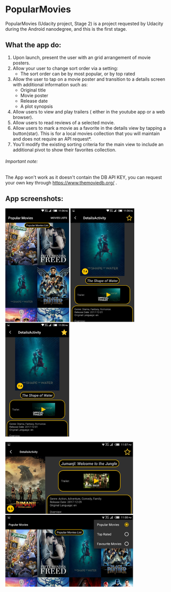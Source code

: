 # PopularMovies
PopularMovies (Udacity project, Stage 2) is a project requested by Udacity during the Android nanodegree, and this is the first stage.

## What the app do:
1. Upon launch, present the user with an grid arrangement of movie posters.
2. Allow your user to change sort order via a setting:
   - The sort order can be by most popular, or by top rated
3. Allow the user to tap on a movie poster and transition to a details screen with additional information such as:
   - Original title
   - Movie poster
   - Release date
   - A plot synopsis
3. Allow users to view and play trailers ( either in the youtube app or a web browser).
5. Allow users to read reviews of a selected movie.
6. Allow users to mark a movie as a favorite in the details view by tapping a button(star). This is for a local movies collection that you will maintain and does not require an API request*.
7. You’ll modify the existing sorting criteria for the main view to include an additional pivot to show their favorites collection.
###### Important note:
The App won't work as it doesn't contain the DB API KEY, you can request your own key through https://www.themoviedb.org/ .

## App screenshots:
<img src = "screenShots/Screenshot1.png" width = "200">  <img src = "screenShots/Screenshot2.png" width = "200">  <img src = "screenShots/Screenshot3.png" width = "200">


<img src = "screenShots/Screenshot4.png" width = "400">  <img src = "screenShots/Screenshot5.png" width = "400">

